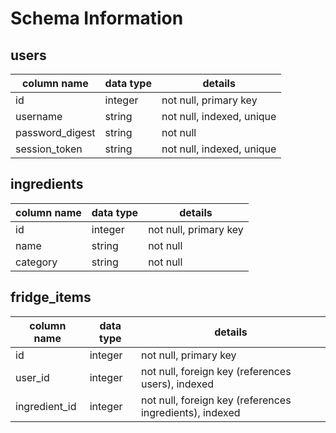 # Schema Information

## users
column name     | data type | details
----------------|-----------|-----------------------
id              | integer   | not null, primary key
username        | string    | not null, indexed, unique
password_digest | string    | not null
session_token   | string    | not null, indexed, unique

## ingredients
column name | data type | details
------------|-----------|-----------------------
id          | integer   | not null, primary key
name        | string    | not null
category    | string    | not null

## fridge_items
column name   | data type | details
--------------|-----------|-----------------------
id            | integer   | not null, primary key
user_id       | integer   | not null, foreign key (references users), indexed
ingredient_id | integer   | not null, foreign key (references ingredients), indexed
